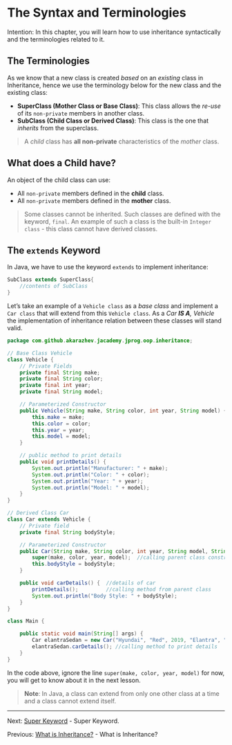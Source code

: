 # The Syntax and Terminologies

Intention: In this chapter, you will learn how to use inheritance syntactically and the terminologies related to it.

## The Terminologies

As we know that a new class is created <i>based</i> on an <i>existing</i> class in Inheritance, 
hence we use the terminology below for the new class and the existing class:

- <b>SuperClass (Mother Class or Base Class)</b>: This class allows the <i>re-use</i> of its `non-private` members in 
  another class.
- <b>SubClass (Child Class or Derived Class)</b>: This class is the one that <i>inherits</i> from the superclass.

> A <i>child</i> class has <b>all non-private</b> characteristics of the <i>mother</i> class.

## What does a Child have?

An object of the child class can use:

- All `non-private` members defined in the <b>child</b> class.
- All `non-private` members defined in the <b>mother</b> class.

> Some classes cannot be inherited. Such classes are defined with the keyword, `final`. 
> An example of such a class is the built-in `Integer class` - this class cannot have derived classes.

## The `extends` Keyword

In Java, we have to use the keyword `extends` to implement inheritance:

```java
SubClass extends SuperClass{
    //contents of SubClass
}
```

Let’s take an example of a `Vehicle class` as a <i>base class</i> and implement a `Car class` that will extend from 
this `Vehicle class`. As a <i>Car <b>IS A</b>, Vehicle</i> the implementation of inheritance relation between these 
classes will stand valid.

```java
package com.github.akarazhev.jacademy.jprog.oop.inheritance;

// Base Class Vehicle
class Vehicle {
    // Private Fields
    private final String make;
    private final String color;
    private final int year;
    private final String model;

    // Parameterized Constructor
    public Vehicle(String make, String color, int year, String model) {
        this.make = make;
        this.color = color;
        this.year = year;
        this.model = model;
    }

    // public method to print details
    public void printDetails() {
        System.out.println("Manufacturer: " + make);
        System.out.println("Color: " + color);
        System.out.println("Year: " + year);
        System.out.println("Model: " + model);
    }
}

// Derived Class Car
class Car extends Vehicle {
    // Private field
    private final String bodyStyle;

    // Parameterized Constructor
    public Car(String make, String color, int year, String model, String bodyStyle) {
        super(make, color, year, model);  //calling parent class constructor
        this.bodyStyle = bodyStyle;
    }

    public void carDetails() {  //details of car
        printDetails();         //calling method from parent class
        System.out.println("Body Style: " + bodyStyle);
    }
}

class Main {

    public static void main(String[] args) {
        Car elantraSedan = new Car("Hyundai", "Red", 2019, "Elantra", "Sedan"); //creation of car Object
        elantraSedan.carDetails(); //calling method to print details
    }
}
```

In the code above, ignore the line `super(make, color, year, model)` for now, you will get to know about it in the next lesson.

> <b>Note</b>: In Java, a class can extend from only one other class at a time and a class cannot extend itself.

<hr>

Next: [Super Keyword](chapter_13.md "Super Keyword") - Super Keyword.

Previous: [What is Inheritance?](chapter_11.md "What is Inheritance?") - What is Inheritance?